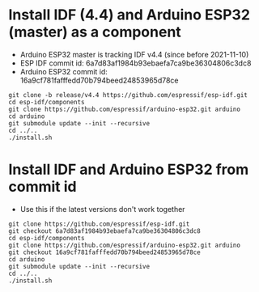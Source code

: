 # Install IDF (4.4) and Arduino ESP32 (master) as a component
 - Arduino ESP32 master is tracking IDF v4.4 (since before 2021-11-10)
 - ESP IDF commit id: 6a7d83af1984b93ebaefa7ca9be36304806c3dc8
 - Arduino ESP32 commit id: 16a9cf781fafffedd70b794beed24853965d78ce
```
git clone -b release/v4.4 https://github.com/espressif/esp-idf.git
cd esp-idf/components
git clone https://github.com/espressif/arduino-esp32.git arduino
cd arduino
git submodule update --init --recursive
cd ../..
./install.sh
```

# Install IDF and Arduino ESP32 from commit id
 - Use this if the latest versions don't work together
```
git clone https://github.com/espressif/esp-idf.git
git checkout 6a7d83af1984b93ebaefa7ca9be36304806c3dc8
cd esp-idf/components
git clone https://github.com/espressif/arduino-esp32.git arduino
git checkout 16a9cf781fafffedd70b794beed24853965d78ce
cd arduino
git submodule update --init --recursive
cd ../..
./install.sh
```
